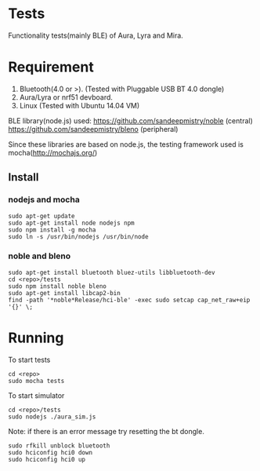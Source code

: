 # Tests


Functionality tests(mainly BLE) of Aura, Lyra and Mira.

# Requirement

1. Bluetooth(4.0 or >). (Tested with Pluggable USB BT 4.0 dongle)
1. Aura/Lyra or nrf51 devboard.
1. Linux (Tested with Ubuntu 14.04 VM)

BLE library(node.js) used:
https://github.com/sandeepmistry/noble (central)
https://github.com/sandeepmistry/bleno (peripheral)

Since these libraries are based on node.js, the testing framework used
is mocha(http://mochajs.org/)

## Install

### nodejs and mocha
```
sudo apt-get update
sudo apt-get install node nodejs npm
sudo npm install -g mocha
sudo ln -s /usr/bin/nodejs /usr/bin/node
```
### noble and bleno
```
sudo apt-get install bluetooth bluez-utils libbluetooth-dev
cd <repo>/tests
sudo npm install noble bleno
sudo apt-get install libcap2-bin
find -path '*noble*Release/hci-ble' -exec sudo setcap cap_net_raw+eip '{}' \;
```

# Running
To start tests
```
cd <repo>
sudo mocha tests
```

To start simulator
```
cd <repo>/tests
sudo nodejs ./aura_sim.js
```


Note: if there is an error message try resetting the bt dongle.
```
sudo rfkill unblock bluetooth
sudo hciconfig hci0 down
sudo hciconfig hci0 up
```
